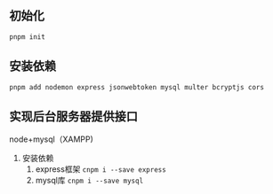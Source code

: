 ## 初始化
`pnpm init`

## 安装依赖
`pnpm add nodemon express jsonwebtoken mysql multer bcryptjs cors`


## 实现后台服务器提供接口
node+mysql（XAMPP)
1. 安装依赖
    1. express框架 `cnpm i --save express`
    2. mysql库 `cnpm i --save mysql`

